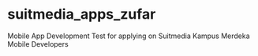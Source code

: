 # suitmedia_apps_zufar
 Mobile App Development Test for applying on Suitmedia Kampus Merdeka Mobile Developers
